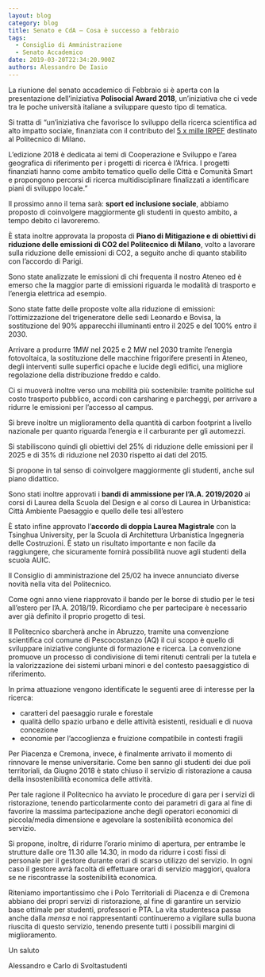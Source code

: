 ```yaml
---
layout: blog
category: blog
title: Senato e CdA – Cosa è successo a febbraio
tags:
  - Consiglio di Amministrazione
  - Senato Accademico
date: 2019-03-20T22:34:20.900Z
authors: Alessandro De Iasio
---
```


La riunione del senato accademico di Febbraio si è aperta con la presentazione dell’iniziativa  **Polisocial Award 2018**, un’iniziativa che ci vede tra le poche università italiane a sviluppare questo tipo di tematica.

Si tratta di “un’iniziativa che favorisce lo sviluppo della ricerca scientifica ad alto impatto sociale, finanziata con il contributo del  [5 x mille IRPEF](http://sostieni.polimi.it/it/il-5-x-mille)  destinato al Politecnico di Milano.

L’edizione 2018 è dedicata ai temi di Cooperazione e Sviluppo e l’area geografica di riferimento per i progetti di ricerca è l’Africa. I progetti finanziati hanno come ambito tematico quello delle Città e Comunità Smart e propongono percorsi di ricerca multidisciplinare finalizzati a identificare piani di sviluppo locale.”

Il prossimo anno il tema sarà:  **sport ed inclusione sociale**, abbiamo proposto di coinvolgere maggiormente gli studenti in questo ambito, a tempo debito ci lavoreremo.

È stata inoltre approvata la proposta di  **Piano di Mitigazione e di obiettivi di riduzione delle emissioni di CO2 del Politecnico di Milano**, volto a lavorare sulla riduzione delle emissioni di CO2, a seguito anche di quanto stabilito con l’accordo di Parigi.

Sono state analizzate le emissioni di chi frequenta il nostro Ateneo ed è emerso che la maggior parte di emissioni riguarda le modalità di trasporto e l’energia elettrica ad esempio.

Sono state fatte delle proposte volte alla riduzione di emissioni: l’ottimizzazione del trigeneratore delle sedi Leonardo e Bovisa, la sostituzione del 90% apparecchi illuminanti entro il 2025 e del 100% entro il 2030.

Arrivare a produrre 1MW nel 2025 e 2 MW nel 2030 tramite l’energia fotovoltaica, la sostituzione delle macchine frigorifere presenti in Ateneo, degli interventi sulle superfici opache e lucide degli edifici, una migliore regolazione della distribuzione freddo e caldo.

Ci si muoverà inoltre verso una mobilità più sostenibile: tramite politiche sul costo trasporto pubblico, accordi con carsharing e parcheggi, per arrivare a ridurre le emissioni per l’accesso al campus.

Si breve inoltre un miglioramento della quantità di carbon footprint a livello nazionale per quanto riguarda l’energia e il carburante per gli automezzi.

Si stabiliscono quindi gli obiettivi del 25% di riduzione delle emissioni per il 2025 e di 35% di riduzione nel 2030 rispetto ai dati del 2015.

Si propone in tal senso di coinvolgere maggiormente gli studenti, anche sul piano didattico.

Sono stati inoltre approvati i  **bandi di ammissione per l’A.A. 2019/2020**  ai corsi di Laurea della Scuola del Design e al corso di Laurea in Urbanistica: Città Ambiente Paesaggio e quello delle tesi all’estero

È stato infine approvato l’**accordo di doppia Laurea Magistrale** con la Tsinghua University, per la Scuola di Architettura Urbanistica Ingegneria delle Costruzioni. È stato un risultato importante e non facile da raggiungere, che sicuramente fornirà possibilità nuove agli studenti della scuola AUIC.

Il Consiglio di amministrazione del 25/02 ha invece annunciato diverse novità nella vita del Politecnico.

Come ogni anno viene riapprovato il bando per le borse di studio per le tesi all’estero per l’A.A. 2018/19. Ricordiamo che per partecipare è necessario aver già definito il proprio progetto di tesi.

Il Politecnico sbarcherà anche in Abruzzo, tramite una convenzione scientifica col comune di Pescocostanzo (AQ) il cui scopo è quello di sviluppare iniziative congiunte di formazione e ricerca. La convenzione promuove un processo di condivisione di temi ritenuti centrali per la tutela e la valorizzazione dei sistemi urbani minori e del contesto paesaggistico di riferimento.

In prima attuazione vengono identificate le seguenti aree di interesse per la ricerca:

-   caratteri del paesaggio rurale e forestale
-   qualità dello spazio urbano e delle attività esistenti, residuali e di nuova concezione
-   economie per l’accoglienza e fruizione compatibile in contesti fragili

Per Piacenza e Cremona, invece, è finalmente arrivato il momento di rinnovare le mense universitarie. Come ben sanno gli studenti dei due poli territoriali, da Giugno 2018 è stato chiuso il servizio di ristorazione a causa della insostenibilità economica delle attività.

Per tale ragione il Politecnico ha avviato le procedure di gara per i servizi di ristorazione, tenendo particolarmente conto dei parametri di gara al fine di favorire la massima partecipazione anche degli operatori economici di piccola/media dimensione e agevolare la sostenibilità economica del servizio.

Si propone, inoltre, di ridurre l’orario minimo di apertura, per entrambe le strutture dalle ore 11.30 alle 14.30, in modo da ridurre i costi fissi di personale per il gestore durante orari di scarso utilizzo del servizio. In ogni caso il gestore avrà facoltà di effettuare orari di servizio maggiori, qualora se ne riscontrasse la sostenibilità economica.

Riteniamo importantissimo che i Polo Territoriali di Piacenza e di Cremona abbiano dei propri servizi di ristorazione, al fine di garantire un servizio base ottimale per studenti, professori e PTA. La vita studentesca passa anche dalla  _mensa_  e noi rappresentanti continueremo a vigilare sulla buona riuscita di questo servizio, tenendo presente tutti i possibili margini di miglioramento.

Un saluto

Alessandro e Carlo di Svoltastudenti
